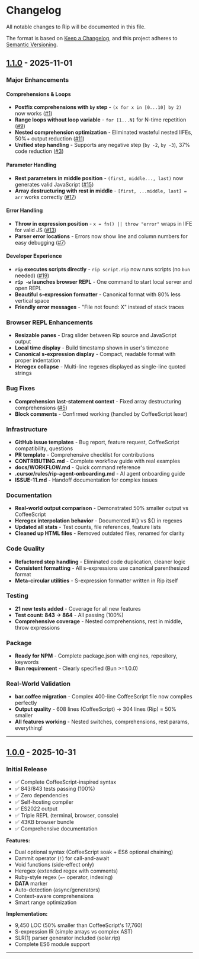 # Changelog

All notable changes to Rip will be documented in this file.

The format is based on [Keep a Changelog](https://keepachangelog.com/en/1.0.0/),
and this project adheres to [Semantic Versioning](https://semver.org/spec/v2.0.0.html).

## [1.1.0] - 2025-11-01

### Major Enhancements

#### Comprehensions & Loops
- **Postfix comprehensions with `by` step** - `(x for x in [0...10] by 2)` now works ([#1](https://github.com/shreeve/rip-lang/issues/1))
- **Range loops without loop variable** - `for [1...N]` for N-time repetition ([#9](https://github.com/shreeve/rip-lang/issues/9))
- **Nested comprehension optimization** - Eliminated wasteful nested IIFEs, 50%+ output reduction ([#11](https://github.com/shreeve/rip-lang/issues/11))
- **Unified step handling** - Supports any negative step (`by -2`, `by -3`), 37% code reduction ([#3](https://github.com/shreeve/rip-lang/issues/3))

#### Parameter Handling
- **Rest parameters in middle position** - `(first, middle..., last)` now generates valid JavaScript ([#15](https://github.com/shreeve/rip-lang/issues/15))
- **Array destructuring with rest in middle** - `[first, ...middle, last] = arr` works correctly ([#17](https://github.com/shreeve/rip-lang/issues/17))

#### Error Handling
- **Throw in expression position** - `x = fn() || throw "error"` wraps in IIFE for valid JS ([#13](https://github.com/shreeve/rip-lang/issues/13))
- **Parser error locations** - Errors now show line and column numbers for easy debugging ([#7](https://github.com/shreeve/rip-lang/issues/7))

#### Developer Experience
- **`rip` executes scripts directly** - `rip script.rip` now runs scripts (no `bun` needed) ([#19](https://github.com/shreeve/rip-lang/issues/19))
- **`rip -w` launches browser REPL** - One command to start local server and open REPL
- **Beautiful s-expression formatter** - Canonical format with 80% less vertical space
- **Friendly error messages** - "File not found: X" instead of stack traces

### Browser REPL Enhancements
- **Resizable panes** - Drag slider between Rip source and JavaScript output
- **Local time display** - Build timestamp shown in user's timezone
- **Canonical s-expression display** - Compact, readable format with proper indentation
- **Heregex collapse** - Multi-line regexes displayed as single-line quoted strings

### Bug Fixes
- **Comprehension last-statement context** - Fixed array destructuring comprehensions ([#5](https://github.com/shreeve/rip-lang/issues/5))
- **Block comments** - Confirmed working (handled by CoffeeScript lexer)

### Infrastructure
- **GitHub issue templates** - Bug report, feature request, CoffeeScript compatibility, questions
- **PR template** - Comprehensive checklist for contributions
- **CONTRIBUTING.md** - Complete workflow guide with real examples
- **docs/WORKFLOW.md** - Quick command reference
- **.cursor/rules/rip-agent-onboarding.md** - AI agent onboarding guide
- **ISSUE-11.md** - Handoff documentation for complex issues

### Documentation
- **Real-world output comparison** - Demonstrated 50% smaller output vs CoffeeScript
- **Heregex interpolation behavior** - Documented #{} vs ${} in regexes
- **Updated all stats** - Test counts, file references, feature lists
- **Cleaned up HTML files** - Removed outdated files, renamed for clarity

### Code Quality
- **Refactored step handling** - Eliminated code duplication, cleaner logic
- **Consistent formatting** - All s-expressions use canonical parenthesized format
- **Meta-circular utilities** - S-expression formatter written in Rip itself

### Testing
- **21 new tests added** - Coverage for all new features
- **Test count: 843 → 864** - All passing (100%)
- **Comprehensive coverage** - Nested comprehensions, rest in middle, throw expressions

### Package
- **Ready for NPM** - Complete package.json with engines, repository, keywords
- **Bun requirement** - Clearly specified (Bun >=1.0.0)

### Real-World Validation
- **bar.coffee migration** - Complex 400-line CoffeeScript file now compiles perfectly
- **Output quality** - 608 lines (CoffeeScript) → 304 lines (Rip) = 50% smaller
- **All features working** - Nested switches, comprehensions, rest params, everything!

---

## [1.0.0] - 2025-10-31

### Initial Release

- ✅ Complete CoffeeScript-inspired syntax
- ✅ 843/843 tests passing (100%)
- ✅ Zero dependencies
- ✅ Self-hosting compiler
- ✅ ES2022 output
- ✅ Triple REPL (terminal, browser, console)
- ✅ 43KB browser bundle
- ✅ Comprehensive documentation

**Features:**
- Dual optional syntax (CoffeeScript soak + ES6 optional chaining)
- Dammit operator (`!`) for call-and-await
- Void functions (side-effect only)
- Heregex (extended regex with comments)
- Ruby-style regex (`=~` operator, indexing)
- __DATA__ marker
- Auto-detection (async/generators)
- Context-aware comprehensions
- Smart range optimization

**Implementation:**
- 9,450 LOC (50% smaller than CoffeeScript's 17,760)
- S-expression IR (simple arrays vs complex AST)
- SLR(1) parser generator included (solar.rip)
- Complete ES6 module support

---

[1.1.0]: https://github.com/shreeve/rip-lang/compare/v1.0.0...v1.1.0
[1.0.0]: https://github.com/shreeve/rip-lang/releases/tag/v1.0.0

